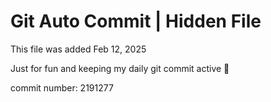 # Git Auto Commit | Hidden File

This file was added Feb 12, 2025

Just for fun and keeping my daily git commit active 🤪

commit number: 2191277

